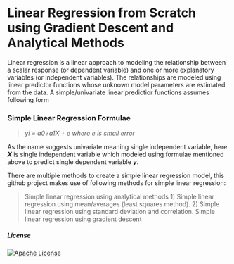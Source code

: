# Linear Regression from Scratch using Gradient Descent and Analytical Methods

Linear regression is a linear approach to modeling the relationship between a scalar response (or dependent variable) and one or more explanatory variables (or independent variables).
The relationships are modeled using linear predictor functions whose unknown model parameters are estimated from the data. A simple/univariate linear predictior functions assumes following form 
### Simple Linear Regression Formulae ###
> _yi = a0+a1X + e where e is small error_

As the name suggests univariate meaning single independent variable, here **_X_** is single independent variable which modeled using formulae mentioned above to predict single dependent variable **_y_**.

There are multiple methods to create a simple linear regression model, this github project makes use of following methods for simple linear regression:
> Simple linear regression using analytical methods
        1) Simple linear regression using mean/averages (least squares method).
        2) Simple linear regression using standard deviation and correlation. 
> Simple linear regression using gradient descent

##### License
[![Apache License](https://upload.wikimedia.org/wikipedia/commons/thumb/d/db/Apache_Software_Foundation_Logo_%282016%29.svg/220px-Apache_Software_Foundation_Logo_%282016%29.svg.png)](https://en.wikipedia.org/wiki/Apache_License)


